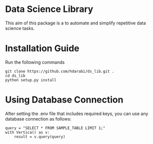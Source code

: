 # Data Science Library

This aim of this package is a to automate and simplify repetitive data science tasks.

# Installation Guide

Run the following commands

```
git clone https://github.com/hdarabi/ds_lib.git .
cd ds_lib
python setup.py install
```

# Using Database Connection

After setting the .env file that includes required keys, you can use any database connection as follows:

```
query = "SELECT * FROM SAMPLE_TABLE LIMIT 1;"
with Vertica() as v:
    result = v.query(query)
```
